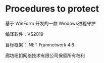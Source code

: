 # Procedures to protect
基于 WinForm 开发的一款 Windows进程守护

编译软件：VS2019

目标框架：.NET Framnetwork 4.8

廊坊纽扣网络技术有限公司保留所有权利

